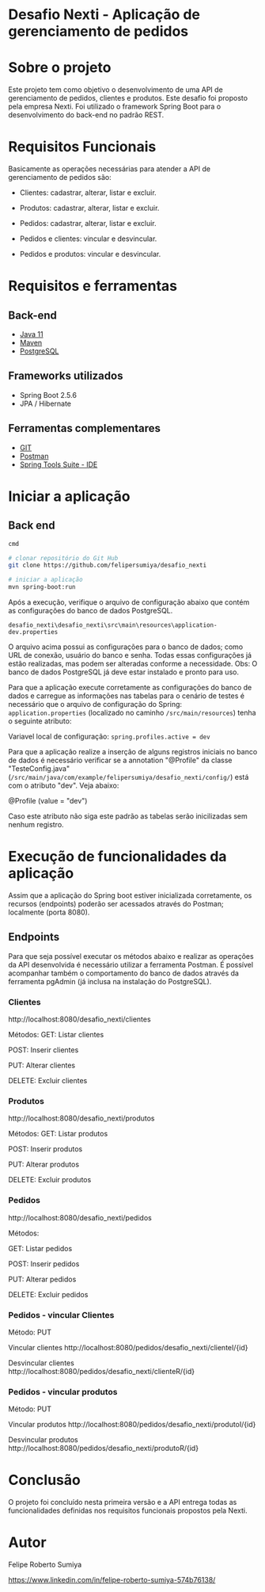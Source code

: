 # Desafio Nexti - Aplicação de gerenciamento de pedidos


# Sobre o projeto

Este projeto tem como objetivo o desenvolvimento de uma API de gerenciamento de pedidos, clientes e produtos. Este desafio foi proposto pela empresa Nexti. Foi utilizado o framework Spring Boot para o desenvolvimento do back-end no padrão REST.

# Requisitos Funcionais

Basicamente as operações necessárias para atender a API de gerenciamento de pedidos são:

- Clientes: cadastrar, alterar, listar e excluir.

- Produtos: cadastrar, alterar, listar e excluir.

- Pedidos: cadastrar, alterar, listar e excluir.

- Pedidos e clientes: vincular e desvincular.

- Pedidos e produtos: vincular e desvincular.


# Requisitos e ferramentas
## Back-end

* [Java 11](https://www.oracle.com/java/technologies/javase/jdk11-archive-downloads.html)
* [Maven](http://maven.apache.org/install.html)
* [PostgreSQL](https://www.postgresql.org/download/windows/)

## Frameworks utilizados
- Spring Boot 2.5.6
- JPA / Hibernate

## Ferramentas complementares

* [GIT](https://git-scm.com/download/win)
* [Postman](https://www.postman.com/downloads/)
* [Spring Tools Suite - IDE](https://spring.io/tools)

# Iniciar a aplicação
## Back end

```bash
cmd

# clonar repositório do Git Hub
git clone https://github.com/felipersumiya/desafio_nexti

# iniciar a aplicação
mvn spring-boot:run
```

Após a execução, verifique o arquivo de configuração abaixo que contém as configurações do banco de dados PostgreSQL.


``desafio_nexti\desafio_nexti\src\main\resources\application-dev.properties ``

O arquivo acima possui as configurações para o banco de dados; como URL de conexão, usuário do banco e senha. Todas essas configurações já estão realizadas, mas podem ser alteradas conforme a necessidade.
Obs: O banco de dados PostgreSQL já deve estar instalado e pronto para uso.

Para que a aplicação execute corretamente as configurações do banco de dados e carregue as informações nas tabelas para o cenário de testes é necessário que o arquivo de configuração do Spring: ``application.properties`` (localizado no caminho ``/src/main/resources``) tenha o seguinte atributo:

Variavel local de configuração:
``spring.profiles.active = dev``

Para que a aplicação realize a inserção de alguns registros iniciais no banco de dados é necessário verificar se a annotation "@Profile" da classe "TesteConfig.java" (``/src/main/java/com/example/felipersumiya/desafio_nexti/config/``) está com o atributo "dev". Veja abaixo:

@Profile (value = "dev")

Caso este atributo não siga este padrão as tabelas serão inicilizadas sem nenhum registro.


# Execução de funcionalidades da aplicação

Assim que a aplicação do Spring boot estiver inicializada corretamente, os recursos (endpoints) poderão ser acessados através do Postman; localmente (porta 8080).


## Endpoints

Para que seja possível executar os métodos abaixo e realizar as operações da API desenvolvida é necessário utilizar a ferramenta Postman. É possível acompanhar também o comportamento do banco de dados através da ferramenta pgAdmin (já inclusa na instalação do PostgreSQL).

### Clientes

http://localhost:8080/desafio_nexti/clientes

Métodos:
GET: Listar clientes

POST: Inserir clientes

PUT: Alterar clientes

DELETE: Excluir clientes



### Produtos
http://localhost:8080/desafio_nexti/produtos

Métodos:
GET: Listar produtos

POST: Inserir produtos

PUT: Alterar produtos

DELETE: Excluir produtos


### Pedidos
http://localhost:8080/desafio_nexti/pedidos

Métodos:

GET: Listar pedidos

POST: Inserir pedidos

PUT: Alterar pedidos

DELETE: Excluir pedidos


### Pedidos - vincular Clientes
Método: PUT

Vincular clientes
http://localhost:8080/pedidos/desafio_nexti/clienteI/{id}

Desvincular clientes
http://localhost:8080/pedidos/desafio_nexti/clienteR/{id}

### Pedidos - vincular produtos
Método: PUT

Vincular produtos
http://localhost:8080/pedidos/desafio_nexti/produtoI/{id}

Desvincular produtos
http://localhost:8080/pedidos/desafio_nexti/produtoR/{id}

# Conclusão

O projeto foi concluído nesta primeira versão e a API entrega todas as funcionalidades definidas nos requisitos funcionais propostos pela Nexti.


# Autor
Felipe Roberto Sumiya

https://www.linkedin.com/in/felipe-roberto-sumiya-574b76138/
